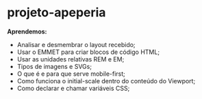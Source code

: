 # projeto-apeperia

**Aprendemos:**

- Analisar e desmembrar o layout recebido;
- Usar o EMMET para criar blocos de código HTML;
- Usar as unidades relativas REM e EM;
- Tipos de imagens e SVGs;
- O que é e para que serve mobile-first;
- Como funciona o initial-scale dentro do conteúdo do Viewport;
- Como declarar e chamar variáveis CSS;